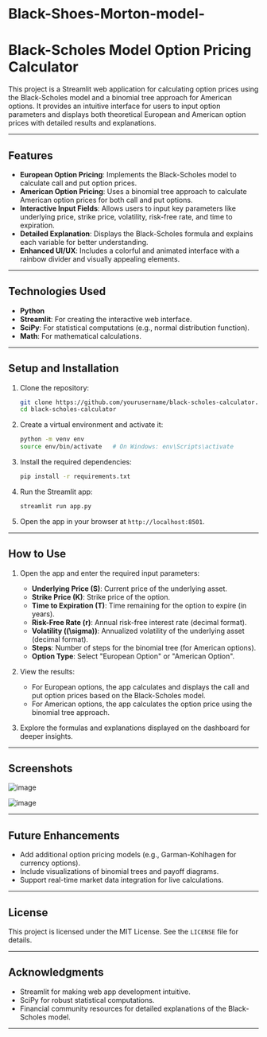 # Black-Shoes-Morton-model-

# Black-Scholes Model Option Pricing Calculator

This project is a Streamlit web application for calculating option prices using the Black-Scholes model and a binomial tree approach for American options. It provides an intuitive interface for users to input option parameters and displays both theoretical European and American option prices with detailed results and explanations.

---

## Features

- **European Option Pricing**: Implements the Black-Scholes model to calculate call and put option prices.
- **American Option Pricing**: Uses a binomial tree approach to calculate American option prices for both call and put options.
- **Interactive Input Fields**: Allows users to input key parameters like underlying price, strike price, volatility, risk-free rate, and time to expiration.
- **Detailed Explanation**: Displays the Black-Scholes formula and explains each variable for better understanding.
- **Enhanced UI/UX**: Includes a colorful and animated interface with a rainbow divider and visually appealing elements.

---

## Technologies Used

- **Python**
- **Streamlit**: For creating the interactive web interface.
- **SciPy**: For statistical computations (e.g., normal distribution function).
- **Math**: For mathematical calculations.

---

## Setup and Installation

1. Clone the repository:
   ```bash
   git clone https://github.com/yourusername/black-scholes-calculator.git
   cd black-scholes-calculator
   ```

2. Create a virtual environment and activate it:
   ```bash
   python -m venv env
   source env/bin/activate   # On Windows: env\Scripts\activate
   ```

3. Install the required dependencies:
   ```bash
   pip install -r requirements.txt
   ```

4. Run the Streamlit app:
   ```bash
   streamlit run app.py
   ```

5. Open the app in your browser at `http://localhost:8501`.

---

## How to Use

1. Open the app and enter the required input parameters:
   - **Underlying Price (S)**: Current price of the underlying asset.
   - **Strike Price (K)**: Strike price of the option.
   - **Time to Expiration (T)**: Time remaining for the option to expire (in years).
   - **Risk-Free Rate (r)**: Annual risk-free interest rate (decimal format).
   - **Volatility (\(\sigma\))**: Annualized volatility of the underlying asset (decimal format).
   - **Steps**: Number of steps for the binomial tree (for American options).
   - **Option Type**: Select "European Option" or "American Option".

2. View the results:
   - For European options, the app calculates and displays the call and put option prices based on the Black-Scholes model.
   - For American options, the app calculates the option price using the binomial tree approach.

3. Explore the formulas and explanations displayed on the dashboard for deeper insights.

---

## Screenshots

![image](https://github.com/user-attachments/assets/61fba8a4-6923-49c4-9c03-d99a6784c179)


![image](https://github.com/user-attachments/assets/a3e1ce3c-0a8e-4615-be47-4febaecf41d1)

---

## Future Enhancements

- Add additional option pricing models (e.g., Garman-Kohlhagen for currency options).
- Include visualizations of binomial trees and payoff diagrams.
- Support real-time market data integration for live calculations.

---

## License

This project is licensed under the MIT License. See the `LICENSE` file for details.

---

## Acknowledgments

- Streamlit for making web app development intuitive.
- SciPy for robust statistical computations.
- Financial community resources for detailed explanations of the Black-Scholes model.

---


